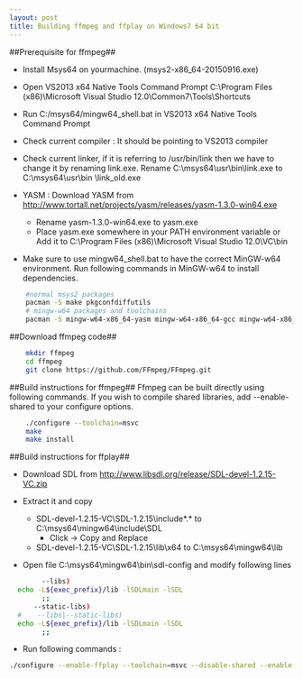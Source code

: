 ```yaml
---
layout: post
title: Building ffmpeg and ffplay on Windows7 64 bit
---
```

##Prerequisite for ffmpeg##
- Install Msys64 on yourmachine. (msys2-x86_64-20150916.exe) 

- Open VS2013 x64 Native Tools Command Prompt
C:\Program Files (x86)\Microsoft Visual Studio 12.0\Common7\Tools\Shortcuts

- Run C:/msys64/mingw64_shell.bat in VS2013 x64 Native Tools Command Prompt
 
- Check current compiler : It should be pointing to VS2013 compiler
 
- Check current linker, if it is referring to /usr/bin/link then we have to change it by renaming link.exe. Rename C:\msys64\usr\bin\link.exe to C:\msys64\usr\bin \link_old.exe

- YASM : Download YASM from http://www.tortall.net/projects/yasm/releases/yasm-1.3.0-win64.exe
    - Rename yasm-1.3.0-win64.exe to yasm.exe
    - Place yasm.exe somewhere in your PATH environment variable or Add it to C:\Program Files (x86)\Microsoft Visual Studio 12.0\VC\bin

- Make sure to use mingw64_shell.bat to have the correct MinGW-w64 environment. Run following commands in MinGW-w64 to install dependencies.

~~~~ bash
    #normal msys2 packages
    pacman -S make pkgconfdiffutils
    # mingw-w64 packages and toolchains
    pacman -S mingw-w64-x86_64-yasm mingw-w64-x86_64-gcc mingw-w64-x86_64-SDL
~~~~

##Download ffmpeg code##

~~~~ bash
    mkdir ffmpeg
    cd ffmpeg
    git clone https://github.com/FFmpeg/FFmpeg.git
~~~~

##Build instructions for ffmpeg## 
Ffmpeg can be built directly using following commands. If you wish to compile shared libraries, add --enable-shared to your configure options.

~~~~ bash
    ./configure --toolchain=msvc
    make
    make install
~~~~

##Build instructions for ffplay##

- Download SDL from http://www.libsdl.org/release/SDL-devel-1.2.15-VC.zip
- Extract it and copy 
    - SDL-devel-1.2.15-VC\SDL-1.2.15\include\*.*  to C:\msys64\mingw64\include\SDL
        - Click -> Copy and Replace
    - SDL-devel-1.2.15-VC\SDL-1.2.15\lib\x64 to
C:\msys64\mingw64\lib

- Open file C:\msys64\mingw64\bin\sdl-config and modify following lines

~~~~ bash 
        --libs)
  echo -L${exec_prefix}/lib -lSDLmain -lSDL
        ;;
      --static-libs)
  #    --libs|--static-libs)
  echo -L${exec_prefix}/lib -lSDLmain -lSDL
        ;;
~~~~

- Run following commands : 

~~~~ bash
./configure --enable-ffplay --toolchain=msvc --disable-shared --enable-static --enable-sdl --extra-ldflags="-Wl,-add-stdcall-alias" --enable-memalign-hack --disable-ffmpeg --pkg-config=sdl-config
~~~~